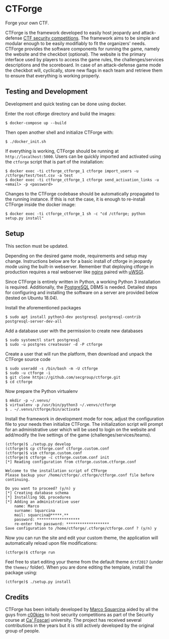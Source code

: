 CTForge
=======
Forge your own CTF.

CTForge is the framework developed to easily host jeopardy and attack-defense [CTF security competitions](https://ctftime.org/ctf-wtf/). The framework aims to be simple and modular enough to be easily modifiably to fit the organizers' needs. CTForge provides the software components for running the game, namely the website and the checkbot (optional). The website is the primary interface used by players to access the game rules, the challenges/services descriptions and the scoreboard. In case of an attack-defense game mode the checkbot will, cyclically, store new flags in each team and retrieve them to ensure that everything is working properly.

Testing and Development
-----------------------
Development and quick testing can be done using docker. 

Enter the root ctforge directory and build the images:

    $ docker-compose up --build

Then open another shell and initialize CTForge with:

    $ ./docker_init.sh

If everything is working, CTForge should be running at `http://localhost:5000`. Users can be quickly imported and activated using the `ctforge` script that is part of the installation:

    $ docker exec -ti ctforge_ctforge_1 ctforge import_users -u /ctforge/test/test.csv -a test
    $ docker exec -ti ctforge_ctforge_1 ctforge send_activation_links -u <email> -p <password>

Changes to the CTForge codebase should be automatically propagated to the running instance. If this is not the case, it is enough to re-install CTForge inside the docker image:

    $ docker exec -ti ctforge_ctforge_1 sh -c "cd /ctforge; python setup.py install"


Setup
-----
This section must be updated.

Depending on the desired game mode, requirements and setup may change. Instructions below are for a basic install of ctforge in jeopardy mode using the built-in webserver. Remember that deploying ctforge in production requires a real webserver like [nginx](http://nginx.org/) paired with [uWSGI](https://github.com/unbit/uwsgi).

Since CTForge is entirely written in Python, a working Python 3 installation is required. Additionally, the [PostgreSQL](http://www.postgresql.org/) DBMS is needed. Detailed steps for configuring and installing the software on a server are provided below (tested on Ubuntu 18.04).

Install the aforementioned packages

    $ sudo apt install python3-dev postgresql postgresql-contrib postgresql-server-dev-all

Add a database user with the permission to create new databases

    $ sudo systemctl start postgresql
    $ sudo -u postgres createuser -d -P ctforge

Create a user that will run the platform, then download and unpack the CTForge source code

    $ sudo useradd -s /bin/bash -m -U ctforge
    $ sudo -u ctforge -i
    $ git clone https://github.com/secgroup/ctforge.git
    $ cd ctforge

Now prepare the Python virtualenv
 
    $ mkdir -p ~/.venvs/
    $ virtualenv -p /usr/bin/python3 ~/.venvs/ctforge
    $ . ~/.venvs/ctforge/bin/activate

Install the framework in development mode for now, adjust the configuration file to your needs then initialize CTForge. The initialization script will prompt for an administrative user which will be used to login on the website and add/modify the live settings of the game (challenges/services/teams).

    (ctforge)$ ./setup.py develop
    (ctforge)$ cp ctforge.conf ctforge.custom.conf
    (ctforge)$ vim ctforge.custom.conf
    (ctforge)$ ctforge -c ctforge.custom.conf init
    [*] Reading configuration from ctforge.custom.ctforge.conf

    Welcome to the installation script of CTForge
    Please backup your /home/ctforge/.ctforge/ctforge.conf file before continuing.

    Do you want to proceed? (y/n) y
    [*] Creating database schema
    [*] Installing SQL procedures
    [*] Adding an administrative user
        name: Marco
        surname: Squarcina
        mail: squarcina@*****.**
        password: *******************
        re-enter the password: *******************
    Save configuration to /home/ctforge/.ctforge/ctforge.conf ? (y/n) y


Now you can run the site and edit your custom theme, the application will automatically reload upon file modifications:

    (ctforge)$ ctforge run

Feel free to start editing your theme from the default theme `dctf2017` (under the `themes/` folder). When you are done editing the template, install the package using:

    (ctforge)$ ./setup.py install


Credits
-------
CTForge has been initially developed by [Marco Squarcina](https://minimalblue.com) aided by all the guys from [c00kies](https://secgroup.github.io/) to host security competitions as part of the Security course at [Ca' Foscari](https://www.unive.it) university. The project has received several contributions in the years but it is still actively developed by the original group of people.
